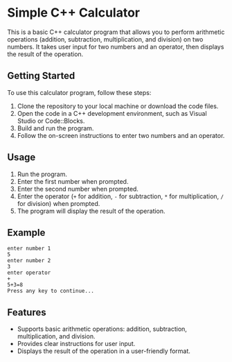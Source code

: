 # Simple C++ Calculator

This is a basic C++ calculator program that allows you to perform arithmetic operations (addition, subtraction, multiplication, and division) on two numbers. It takes user input for two numbers and an operator, then displays the result of the operation.

## Getting Started

To use this calculator program, follow these steps:

1. Clone the repository to your local machine or download the code files.
2. Open the code in a C++ development environment, such as Visual Studio or Code::Blocks.
3. Build and run the program.
4. Follow the on-screen instructions to enter two numbers and an operator.

## Usage

1. Run the program.
2. Enter the first number when prompted.
3. Enter the second number when prompted.
4. Enter the operator (`+` for addition, `-` for subtraction, `*` for multiplication, `/` for division) when prompted.
5. The program will display the result of the operation.

## Example

```plaintext
enter number 1
5
enter number 2
3
enter operator
+
5+3=8
Press any key to continue...
```

## Features

- Supports basic arithmetic operations: addition, subtraction, multiplication, and division.
- Provides clear instructions for user input.
- Displays the result of the operation in a user-friendly format.

